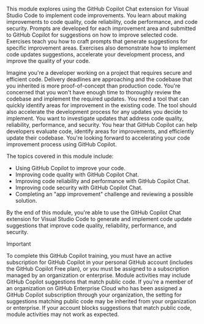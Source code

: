 This module explores using the GitHub Copilot Chat extension for Visual Studio Code to implement code improvements. You learn about making improvements to code quality, code reliability, code performance, and code security. Prompts are developed for each improvement area and submitted to GitHub Copilot for suggestions on how to improve selected code. Exercises teach you how to craft prompts that generate suggestions for specific improvement areas. Exercises also demonstrate how to implement code updates suggestions, accelerate your development process, and improve the quality of your code.

Imagine you're a developer working on a project that requires secure and efficient code. Delivery deadlines are approaching and the codebase that you inherited is more proof-of-concept than production code. You're concerned that you won't have enough time to thoroughly review the codebase and implement the required updates. You need a tool that can quickly identify areas for improvement in the existing code. The tool should also accelerate the development process for any updates you decide to implement. You want to investigate updates that address code quality, reliability, performance, and security. You hear that GitHub Copilot can help developers evaluate code, identify areas for improvements, and efficiently update their codebase. You're looking forward to accelerating your code improvement process using GitHub Copilot.

The topics covered in this module include:

- Using GitHub Copilot to improve your code.
- Improving code quality with GitHub Copilot Chat.
- Improving code reliability and performance with GitHub Copilot Chat.
- Improving code security with GitHub Copilot Chat.
- Completing an "app improvement" challenge and reviewing a possible solution.

By the end of this module, you're able to use the GitHub Copilot Chat extension for Visual Studio Code to generate and implement code update suggestions that improve code quality, reliability, performance, and security.

> [!IMPORTANT]
> To complete this GitHub Copilot training, you must have an active subscription for GitHub Copilot in your personal GitHub account (includes the GitHub Copilot Free plan), or you must be assigned to a subscription managed by an organization or enterprise. Module activities may include GitHub Copilot suggestions that match public code. If you're a member of an organization on GitHub Enterprise Cloud who has been assigned a GitHub Copilot subscription through your organization, the setting for suggestions matching public code may be inherited from your organization or enterprise. If your account blocks suggestions that match public code, module activities may not work as expected.

